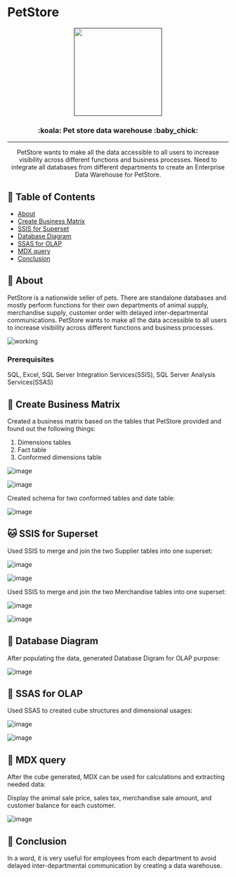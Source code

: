 # PetStore

<p align="center">
  <a href="" rel="noopener">
 <img width=200px height=200px src="http://pic.90sjimg.com/design/01/39/53/98/5949e1799d5af.png"></a>
</p>
<h3 align="center">:koala: Pet store data warehouse :baby_chick:</h3>


---

<p align="center"> PetStore wants to make all the data accessible to all users to increase visibility across different functions and business processes. Need to integrate all databases from different departments to create an Enterprise Data Warehouse for PetStore.
    <br> 
</p>

## 📝 Table of Contents
- [About](#about)
- [Create Business Matrix](#business_matrix)
- [SSIS for Superset](#superset)
- [Database Diagram](#database_diagram)
- [SSAS for OLAP](#olap)
- [MDX query ](#mdx_query)
- [Conclusion](#conclusion)

## 🧐 About <a name = "about"></a>

PetStore is a nationwide seller of pets. There are standalone databases and mostly perform functions for their own departments of animal supply, merchandise supply, customer order with delayed inter-departmental communications. PetStore wants to make all the data accessible to all users to increase visibility across different functions and business processes.

![working](https://media.giphy.com/media/h8mSIeTWzDFooj3hgT/giphy.gif)


### Prerequisites
SQL, Excel, SQL Server Integration Services(SSIS), SQL Server Analysis Services(SSAS)

## 🐶 Create Business Matrix <a name = "business_matrix"></a>
Created a business matrix based on the tables that PetStore provided and found out the following things:
1. Dimensions tables
2. Fact table
3. Conformed dimensions table

![image](https://github.com/YingHu1234/PetStore/blob/master/img/1.PNG)


![image](https://github.com/YingHu1234/PetStore/blob/master/img/2.PNG)


Created schema for two conformed tables and date table:

![image](https://github.com/YingHu1234/PetStore/blob/master/img/3.PNG)






## 🐱 SSIS for Superset <a name="superset"></a>

Used SSIS to merge and join the two Supplier tables into one superset:

![image](https://github.com/YingHu1234/PetStore/blob/master/img/5.png)


![image](https://github.com/YingHu1234/PetStore/blob/master/img/6.png)


Used SSIS to merge and join the two Merchandise tables into one superset:

![image](https://github.com/YingHu1234/PetStore/blob/master/img/7.png)


![image](https://github.com/YingHu1234/PetStore/blob/master/img/8.png)



## 🐰 Database Diagram <a name = "database_diagram"></a>

After populating the data, generated Database Digram for OLAP purpose:

![image](https://github.com/YingHu1234/PetStore/blob/master/img/4.png)



## 🐴 SSAS for OLAP <a name = "olap"></a>

Used SSAS to created cube structures and dimensional usages:

![image](https://github.com/YingHu1234/PetStore/blob/master/img/9.png)


![image](https://github.com/YingHu1234/PetStore/blob/master/img/10.png)


## 🐺 MDX query <a name = "mdx_query"></a>

After the cube generated, MDX can be used for calculations and extracting needed data:

Display the animal sale price, sales tax, merchandise sale amount, and customer balance for each customer. 

![image](https://github.com/YingHu1234/PetStore/blob/master/img/11.png)



## 🎉 Conclusion <a name = "conclusion"></a>
In a word, it is very useful for employees from each department to avoid delayed inter-departmental communication by creating a data warehouse.
